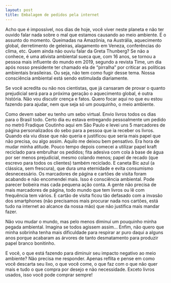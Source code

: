 ```yaml
---
layout: post
title: Embalagem de pedidos pela internet
---
```


Acho que é impossível, nos dias de hoje, você viver neste planeta e não ter ouvido falar nada sobre o mal que estamos causando ao meio ambiente. É o assunto do momento. Queimadas na Amazônia, na Austrália, aquecimento global, derretimento de geleiras, alagamento em Veneza, conferências do clima, etc. Quem ainda não ouviu falar da Greta Thunberg? Se não a conhece, é uma ativista ambiental sueca que, com 16 anos, se tornou a pessoa mais influente do mundo em 2019, segundo a revista Time, um dia após nosso presidente ter chamado ela de “pirralha” por criticar as políticas ambientais brasileiras. Ou seja, não tem como fugir desse tema. Nossa consciência ambiental está sendo estimulada diariamente.

Se você acredita ou não nos cientistas, que já cansaram de provar o quanto prejudicial será para a próxima geração o aquecimento global, é outra história. Não vou discutir crença e fatos. Quero focar aqui no que eu estou fazendo para ajudar, nem que seja só um pouquinho, o meio ambiente.

Como devem saber eu tenho um sebo virtual. Envio livros todos os dias para o Brasil todo. Certo dia eu estava entregando pessoalmente um pedido no metrô Fradique Coutinho aqui em São Paulo e levei uns 5 marcadores de página personalizados do sebo para a pessoa que ia receber os livros. Quando ela viu disse que não queria e justificou que seria mais papel que não precisa, ou algo assim. Aquilo me deixou bem pensativo. Era hora de mudar minha atitude. Pouco tempo depois comecei a utilizar papel kraft reciclado para embrulhar os pedidos; fita adesiva com cola à base de água por ser menos prejudicial, mesmo colando menos; papel de recado (que escrevo para todos os clientes) também reciclado. E caneta Bic azul (a clássica, sem frescura), que dura uma eternidade e evita consumismo desnecessário. Os marcadores de página e cartões de visita foram acabando e não encomendei mais. Isso é consciência ambiental. Pode parecer bobeira mas cada pequena ação conta. A gente não precisa de mais marcadores de página, todo mundo que tem livros ou lê com frequência tem vários. E cartão de visita ficou tão defasado com a invasão dos smartphones (não precisamos mais procurar nada nos cartões, está tudo na internet ao alcance da nossa mão) que não justifica mais mandar fazer.

Não vou mudar o mundo, mas pelo menos diminuí um pouquinho minha pegada ambiental. Imagina se todos agissem assim… Enfim, não quero que minha sobrinha tenha mais dificuldade para respirar ar puro daqui a alguns anos porque acabaram as árvores de tanto desmatamento para produzir papel branco bonitinho.

E você, o que está fazendo para diminuir seu impacto negativo ao meio ambiente? Não precisa me responder. Apenas reflita e pense em como você descarta seu lixo, o que você come, o que faz com o que não quer mais e tudo o que compra por desejo e não necessidade. Exceto livros usados, isso você pode comprar sempre!